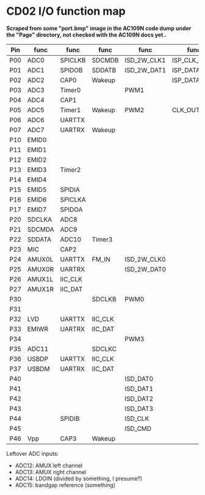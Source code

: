 # CD02 I/O function map

**Scraped from some "port.bmp" image in the AC109N code dump under the "Page" directory, not checked with the AC109N docs yet..**

| Pin | func   | func    | func    | func        | func         | func    |
|-----|--------|---------|---------|-------------|--------------|---------|
| P00 | ADC0   | SPICLKB | SDCMDB  | ISD_2W_CLK1 | ISP_CLK_IN   | IIC_CLK |
| P01 | ADC1   | SPIDOB  | SDDATB  | ISD_2W_DAT1 | ISP_DATA_IN  | IIC_DAT |
| P02 | ADC2   | CAP0    | Wakeup  |             | ISP_DATA_OUT | DAC_L   |
| P03 | ADC3   | Timer0  |         | PWM1        |              | DAC_R   |
| P04 | ADC4   | CAP1    |         |             |              | DAC_CLK |
| P05 | ADC5   | Timer1  | Wakeup  | PWM2        | CLK_OUT      |         |
| P06 | ADC6   | UARTTX  |         |             |              |         |
| P07 | ADC7   | UARTRX  | Wakeup  |             |              |         |
| P10 | EMID0  |         |         |             |              |         |
| P11 | EMID1  |         |         |             |              |         |
| P12 | EMID2  |         |         |             |              |         |
| P13 | EMID3  | Timer2  |         |             |              |         |
| P14 | EMID4  |         |         |             |              |         |
| P15 | EMID5  | SPIDIA  |         |             |              |         |
| P16 | EMID6  | SPICLKA |         |             |              |         |
| P17 | EMID7  | SPIDOA  |         |             |              |         |
| P20 | SDCLKA | ADC8    |         |             |              |         |
| P21 | SDCMDA | ADC9    |         |             |              |         |
| P22 | SDDATA | ADC10   | Timer3  |             |              |         |
| P23 | MIC    | CAP2    |         |             |              |         |
| P24 | AMUX0L | UARTTX  | FM_IN   | ISD_2W_CLK0 |              |         |
| P25 | AMUX0R | UARTRX  |         | ISD_2W_DAT0 |              |         |
| P26 | AMUX1L | IIC_CLK |         |             |              |         |
| P27 | AMUX1R | IIC_DAT |         |             |              |         |
| P30 |        |         | SDCLKB  | PWM0        |              |         |
| P31 |        |         |         |             |              |         |
| P32 | LVD    | UARTTX  | IIC_CLK |             |              |         |
| P33 | EMIWR  | UARTRX  | IIC_DAT |             |              |         |
| P34 |        |         |         | PWM3        |              |         |
| P35 | ADC11  |         | SDCLKC  |             |              |         |
| P36 | USBDP  | UARTTX  | IIC_CLK |             |              |         |
| P37 | USBDM  | UARTRX  | IIC_DAT |             |              |         |
| P40 |        |         |         | ISD_DAT0    |              |         |
| P41 |        |         |         | ISD_DAT1    |              |         |
| P42 |        |         |         | ISD_DAT2    |              |         |
| P43 |        |         |         | ISD_DAT3    |              |         |
| P44 |        | SPIDIB  |         | ISD_CLK     |              |         |
| P45 |        |         |         | ISD_CMD     |              |         |
| P46 | Vpp    | CAP3    | Wakeup  |             |              |         |

Leftover ADC inputs:
 - ADC12: AMUX left channel
 - ADC13: AMUX right channel
 - ADC14: LDOIN (divided by something, I presume?)
 - ADC15: bandgap reference (something)

